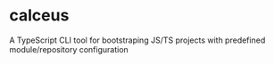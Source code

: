 # calceus

A TypeScript CLI tool for bootstraping JS/TS projects with predefined module/repository configuration
